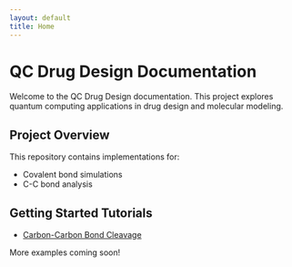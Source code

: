 ```yaml
---
layout: default
title: Home
---
```


# QC Drug Design Documentation

Welcome to the QC Drug Design documentation. This project explores quantum computing applications in drug design and molecular modeling.

## Project Overview

This repository contains implementations for:
- Covalent bond simulations
- C-C bond analysis

## Getting Started Tutorials

- [Carbon-Carbon Bond Cleavage](./cc.html)

More examples coming soon!
